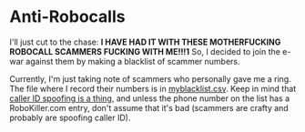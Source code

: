 # Anti-Robocalls

I'll just cut to the chase: __I HAVE HAD IT WITH THESE MOTHERFUCKING ROBOCALL SCAMMERS FUCKING WITH ME!!!1__ So, I decided to join the e-war against them by making a blacklist of scammer numbers.

Currently, I'm just taking note of scammers who personally gave me a ring. The file where I record their numbers is in [myblacklist.csv](./blacklist/myblacklist.csv). Keep in mind that [caller ID spoofing is a thing](https://www.fcc.gov/consumers/guides/spoofing-and-caller-id), and unless the phone number on the list has a RoboKiller.com entry, don't assume that it's bad (scammers are crafty and probably are spoofing caller ID).
